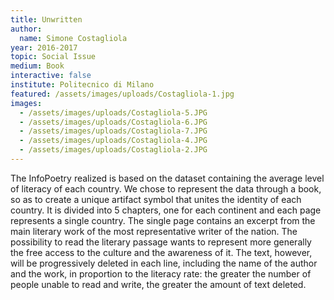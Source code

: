 ```yaml
---
title: Unwritten
author:
  name: Simone Costagliola
year: 2016-2017
topic: Social Issue
medium: Book
interactive: false
institute: Politecnico di Milano
featured: /assets/images/uploads/Costagliola-1.jpg
images:
  - /assets/images/uploads/Costagliola-5.JPG
  - /assets/images/uploads/Costagliola-6.JPG
  - /assets/images/uploads/Costagliola-7.JPG
  - /assets/images/uploads/Costagliola-4.JPG
  - /assets/images/uploads/Costagliola-2.JPG
---
```

The InfoPoetry realized is based on the dataset containing the average level of literacy of each country. We chose to represent the data through a book, so as to create a unique artifact symbol that unites the identity of each country.
It is divided into 5 chapters, one for each continent and each page represents a single country. The single page contains an excerpt from the main literary work of the most representative writer of the nation.
The possibility to read the literary passage wants to represent more generally the free access to the culture and the awareness of it. The text, however, will be progressively deleted in each line, including the name of the author and the work, in proportion to the literacy rate: the greater the number of people unable to read and write, the greater the amount of text deleted.
